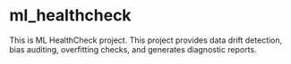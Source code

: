 # ml_healthcheck
This is ML HealthCheck project. This project provides data drift detection, bias auditing, overfitting checks, and generates diagnostic reports.
